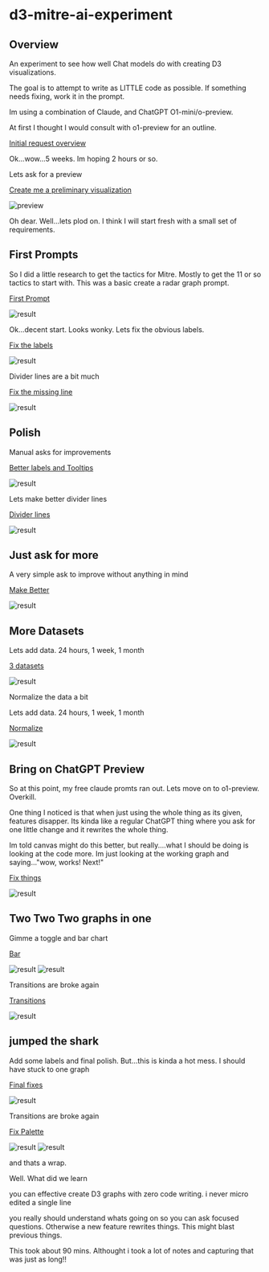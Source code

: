# d3-mitre-ai-experiment

## Overview

An experiment to see how well Chat models do with creating D3 visualizations.

The goal is to attempt to write as LITTLE code as possible. If something needs fixing, work it in the prompt.

Im using a combination of Claude, and ChatGPT O1-mini/o-preview.

At first I thought I would consult with o1-preview for an outline.

[Initial request overview](00-01-initial-request.md)

Ok...wow...5 weeks. Im hoping 2 hours or so.

Lets ask for a preview

[Create me a preliminary visualization](00-02-dalle-request.md)

![preview](assets/dalle1.PNG)

Oh dear.
Well...lets plod on. I think I will start fresh with a small set of requirements.

## First Prompts

So I did a little research to get the tactics for Mitre. Mostly to get the 11 or so tactics to start with. This was a basic create a radar graph prompt.

[First Prompt](00-first-graph/first-graph.md)

![result](00-first-graph/radar00.PNG)

Ok...decent start. Looks wonky. Lets fix the obvious labels.

[Fix the labels](01-fix-labels/fix-labels.md)

![result](01-fix-labels/radar01.PNG)

Divider lines are a bit much

[Fix the missing line](02-fix-lines/lines.md)

![result](02-fix-lines/radar02.PNG)

## Polish

Manual asks for improvements

[Better labels and Tooltips](03-tooltips/tooltips.md)

![result](03-tooltips/radar03.PNG)

Lets make better divider lines

[Divider lines](04-divlines-polish/polish.md)

![result](04-divlines-polish/radar04.PNG)

## Just ask for more

A very simple ask to improve without anything in mind

[Make Better](05-mo-betta/better.md)

![result](05-mo-betta/radar05.PNG)

## More Datasets

Lets add data. 24 hours, 1 week, 1 month

[3 datasets](06-datasets/datasets.md)

![result](06-datasets/radar06.PNG)

Normalize the data a bit

Lets add data. 24 hours, 1 week, 1 month

[Normalize](07-normalize/normalize.md)

![result](07-normalize/radar07.PNG)

## Bring on ChatGPT Preview

So at this point, my free claude promts ran out. Lets move on to o1-preview.
Overkill.

One thing I noticed is that when just using the whole thing as its given, features disapper.
Its kinda like a regular ChatGPT thing where you ask for one little change and it rewrites the whole thing.

Im told canvas might do this better, but really....what I should be doing is looking at the code more.
Im just looking at the working graph and saying..."wow, works! Next!"

[Fix things](08-chat1/chat.md)

![result](08-chat1/radar08.PNG)

## Two Two Two graphs in one

Gimme a toggle and bar chart

[Bar](09-combo/title.md)

![result](09-combo/radar09a.PNG)
![result](09-combo/radar09b.PNG)


Transitions are broke again

[Transitions](10-transitions/transitions-bar.md)

![result](10-transitions/radar10.png)

## jumped the shark

Add some labels and final polish.  But...this is kinda a hot mess.  I should have stuck to one graph

[Final fixes](11-jump/jump.md)

![result](11-jump/radar11.PNG)


Transitions are broke again

[Fix Palette](12-palette/palette.md)

![result](12-palette/range12a.png)
![result](12-palette/range12b.png)



and thats a wrap.

Well.  What did we learn

you can effective create D3 graphs with zero code writing.  i never micro edited a single line

you really should understand whats going on so you can ask focused questions. Otherwise a new feature rewrites things.
This might blast previous things.

This took about 90 mins.  Althought i took  a lot of notes and capturing that was just as long!!